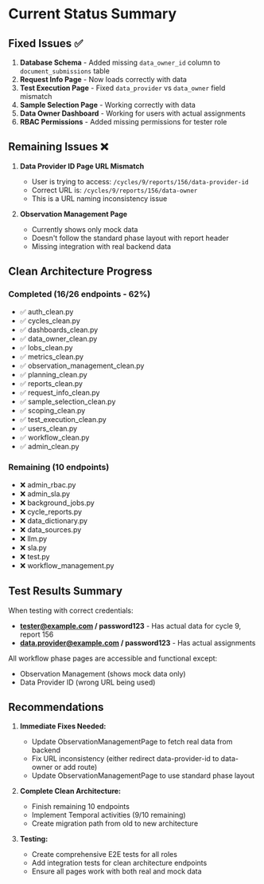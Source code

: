 # Current Status Summary

## Fixed Issues ✅

1. **Database Schema** - Added missing `data_owner_id` column to `document_submissions` table
2. **Request Info Page** - Now loads correctly with data
3. **Test Execution Page** - Fixed `data_provider` vs `data_owner` field mismatch
4. **Sample Selection Page** - Working correctly with data
5. **Data Owner Dashboard** - Working for users with actual assignments
6. **RBAC Permissions** - Added missing permissions for tester role

## Remaining Issues ❌

1. **Data Provider ID Page URL Mismatch**
   - User is trying to access: `/cycles/9/reports/156/data-provider-id`
   - Correct URL is: `/cycles/9/reports/156/data-owner`
   - This is a URL naming inconsistency issue

2. **Observation Management Page**
   - Currently shows only mock data
   - Doesn't follow the standard phase layout with report header
   - Missing integration with real backend data

## Clean Architecture Progress

### Completed (16/26 endpoints - 62%)
- ✅ auth_clean.py
- ✅ cycles_clean.py  
- ✅ dashboards_clean.py
- ✅ data_owner_clean.py
- ✅ lobs_clean.py
- ✅ metrics_clean.py
- ✅ observation_management_clean.py
- ✅ planning_clean.py
- ✅ reports_clean.py
- ✅ request_info_clean.py
- ✅ sample_selection_clean.py
- ✅ scoping_clean.py
- ✅ test_execution_clean.py
- ✅ users_clean.py
- ✅ workflow_clean.py
- ✅ admin_clean.py

### Remaining (10 endpoints)
- ❌ admin_rbac.py
- ❌ admin_sla.py
- ❌ background_jobs.py
- ❌ cycle_reports.py
- ❌ data_dictionary.py
- ❌ data_sources.py
- ❌ llm.py
- ❌ sla.py
- ❌ test.py
- ❌ workflow_management.py

## Test Results Summary

When testing with correct credentials:
- **tester@example.com / password123** - Has actual data for cycle 9, report 156
- **data.provider@example.com / password123** - Has actual assignments

All workflow phase pages are accessible and functional except:
- Observation Management (shows mock data only)
- Data Provider ID (wrong URL being used)

## Recommendations

1. **Immediate Fixes Needed:**
   - Update ObservationManagementPage to fetch real data from backend
   - Fix URL inconsistency (either redirect data-provider-id to data-owner or add route)
   - Update ObservationManagementPage to use standard phase layout

2. **Complete Clean Architecture:**
   - Finish remaining 10 endpoints
   - Implement Temporal activities (9/10 remaining)
   - Create migration path from old to new architecture

3. **Testing:**
   - Create comprehensive E2E tests for all roles
   - Add integration tests for clean architecture endpoints
   - Ensure all pages work with both real and mock data